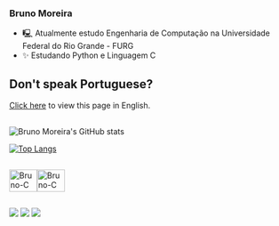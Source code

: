 ### Bruno Moreira

- 🖳  Atualmente estudo Engenharia de Computação na Universidade Federal do Rio Grande - FURG
- ✨ Estudando Python e Linguagem C

## Don't speak Portuguese?
<a href="https://github.com/eubrunoo/eubrunoo/blob/main/README-en.md">Click here</a> to view this page in English.

##
![Bruno Moreira's GitHub stats](https://github-readme-stats.vercel.app/api?username=eubrunoo&theme=chartreuse-dark&show_icons=true)

[![Top Langs](https://github-readme-stats.vercel.app/api/top-langs/?username=eubrunoo&theme=chartreuse-dark)](https://github.com/eubrunoo/github-readme-stats)

##
<img align="center" alt="Bruno-C" height="40" width="50" src="https://cdn.jsdelivr.net/gh/devicons/devicon/icons/c/c-original.svg" /><img align="center" alt="Bruno-C" height="40" width="50" src="https://cdn.jsdelivr.net/gh/devicons/devicon/icons/python/python-original.svg" />
##
 
<div> 
  <a href="https://instagram.com/eubruno.bm" target="_blank"><img src="https://img.shields.io/badge/-Instagram-%23E4405F?style=for-the-badge&logo=instagram&logoColor=white" target="_blank"></a>
  <a href = "mailto:moreirabcf04@gmail.com"><img src="https://img.shields.io/badge/-Gmail-%23333?style=for-the-badge&logo=gmail&logoColor=white" target="_blank"></a>
  <a href="https://www.linkedin.com/in/eubrunobm/" target="_blank"><img src="https://img.shields.io/badge/-LinkedIn-%230077B5?style=for-the-badge&logo=linkedin&logoColor=white" target="_blank"></a> 
  
</div>
